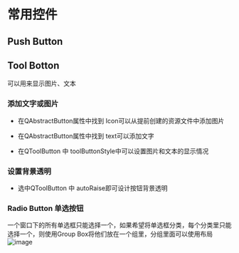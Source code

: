 # 常用控件  

## Push Button  

## Tool Botton  

可以用来显示图片、文本  

### 添加文字或图片  

* 在QAbstractButton属性中找到 Icon可以从提前创建的资源文件中添加图片  
* 在QAbstractButton属性中找到 text可以添加文字  

* 在QToolButton 中 toolButtonStyle中可以设置图片和文本的显示情况  

### 设置背景透明  

* 选中QToolButton 中 autoRaise即可设计按钮背景透明  

### Radio Button  单选按钮  

一个窗口下的所有单选框只能选择一个，如果希望将单选框分类，每个分类里只能选择一个，则使用Group Box将他们放在一个组里，分组里面可以使用布局  
![image](https://user-images.githubusercontent.com/58176267/156322499-738ccb5e-0935-4859-bf2e-6da348083db5.png)
